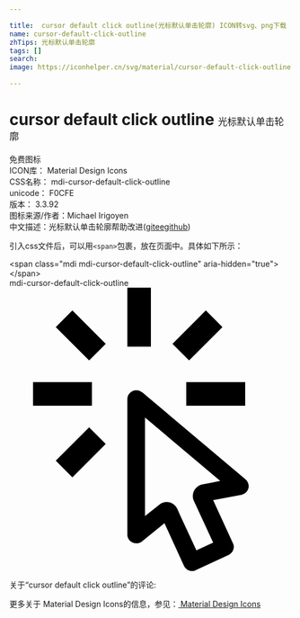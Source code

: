 ```yaml
---

title:  cursor default click outline(光标默认单击轮廓) ICON转svg、png下载
name: cursor-default-click-outline
zhTips: 光标默认单击轮廓
tags: []
search: 
image: https://iconhelper.cn/svg/material/cursor-default-click-outline.svg

---
```


# cursor default click outline  <small style="font-size: 60%;font-weight: 100">光标默认单击轮廓</small>


<div class="detail-page">
<p>
<span><span class="badge-success badge">免费图标</span> </span>
<br/>
<span>
ICON库：
<span class="badge-secondary badge">Material Design Icons</span> 
</span>
<br/>
<span>
CSS名称：
<span class="badge-secondary badge">mdi-cursor-default-click-outline</span> 
</span>
<br/>
<span>
unicode：
<span class="badge-secondary badge">F0CFE</span> 
<copy-btn content='F0CFE' btn-title=""></copy-btn>
<copy-btn :content='String.fromCodePoint(parseInt("F0CFE", 16))' btn-title="复制U"></copy-btn>
</span>
<br/>
<span>
版本：
<span class="badge-secondary badge">3.3.92</span> 
</span>
<br/>
<span>图标来源/作者：<span class="badge-light badge">Michael Irigoyen</span></span> 
<br/>
<span class="zh-detail">中文描述：<span class="badge-primary badge">光标默认单击轮廓</span><span class="help-link"><span>帮助改进</span>(<a href="https://gitee.com/liuwave/icon-helper/edit/master/json/material/cursor-default-click-outline.json" target="_blank" rel="noopener noreferrer">gitee</a><a href="https://github.com/liuwave/icon-helper/edit/master/json/material/cursor-default-click-outline.json" target="_blank" rel="noopener noreferrer">github</a></span>)</span><br/>
</p>
</div>
<div class="alert alert-dark">
  <i class="mdi mdi-cursor-default-click-outline mdi-48px"></i>
  <i class="mdi mdi-cursor-default-click-outline mdi-36px"></i>
  <i class="mdi mdi-cursor-default-click-outline mdi-24px"></i>
  <i class="mdi mdi-cursor-default-click-outline mdi-18px"></i>
</div>
<div>
  <p>引入css文件后，可以用<code>&lt;span&gt;</code>包裹，放在页面中。具体如下所示：    
  </p>
  <div class="alert alert-primary" style="font-size: 14px">
    &lt;span class="mdi mdi-cursor-default-click-outline" aria-hidden="true"&gt;&lt;/span&gt;
    <copy-btn content='<span class="mdi mdi-cursor-default-click-outline" aria-hidden="true"></span>'></copy-btn>
  </div>
  <div class="alert alert-secondary">
    <i class="mdi mdi-cursor-default-click-outline"
    style="font-size: 24px"
    aria-hidden="true"></i> mdi-cursor-default-click-outline
    <copy-btn content="mdi-cursor-default-click-outline" btn-title="复制图标名称"></copy-btn>
  </div>
</div>
<div id="svg" class="svg-wrap">
<svg xmlns="http://www.w3.org/2000/svg" viewBox="0 0 24 24"><path d="M11.5,11L17.88,16.37L17,16.55L16.36,16.67C15.73,16.8 15.37,17.5 15.65,18.07L15.92,18.65L17.28,21.59L15.86,22.25L14.5,19.32L14.24,18.74C13.97,18.15 13.22,17.97 12.72,18.38L12.21,18.78L11.5,19.35V11M10.76,8.69A0.76,0.76 0 0,0 10,9.45V20.9C10,21.32 10.34,21.66 10.76,21.66C10.95,21.66 11.11,21.6 11.24,21.5L13.15,19.95L14.81,23.57C14.94,23.84 15.21,24 15.5,24C15.61,24 15.72,24 15.83,23.92L18.59,22.64C18.97,22.46 19.15,22 18.95,21.63L17.28,18L19.69,17.55C19.85,17.5 20,17.43 20.12,17.29C20.39,16.97 20.35,16.5 20,16.21L11.26,8.86L11.25,8.87C11.12,8.76 10.95,8.69 10.76,8.69M15,10V8H20V10H15M13.83,4.76L16.66,1.93L18.07,3.34L15.24,6.17L13.83,4.76M10,0H12V5H10V0M3.93,14.66L6.76,11.83L8.17,13.24L5.34,16.07L3.93,14.66M3.93,3.34L5.34,1.93L8.17,4.76L6.76,6.17L3.93,3.34M7,10H2V8H7V10" /></svg>
</div>
<detail full-name='mdi-cursor-default-click-outline'></detail>
<div>
<p>关于“cursor default click outline”的评论:</p>
</div>
<Vssue title="关于“cursor default click outline”的评论" ></Vssue>    
<div><p>更多关于 Material Design Icons的信息，参见：<a target="_blank" href="https://iconhelper.cn/material.html"> Material Design Icons</a>
</p></div>
